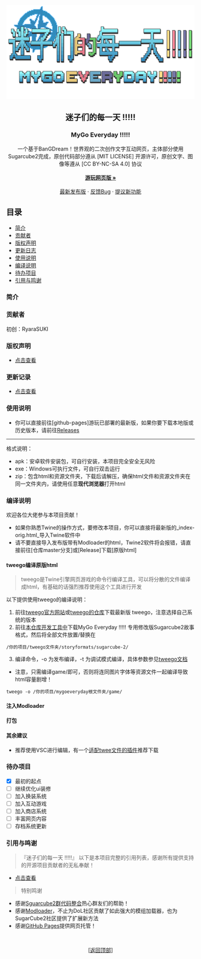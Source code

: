 <div id="top"></div>

<br />
<div align="center">
  <a href="https://github.com/RyaraSUKI/MyGoEveryday">
    <img src="img/mygoe_logo.png" alt="Logo" width="auto" height="auto">
  </a>

  <h2 align="center">迷子们的每一天 !!!!!</h2>
  <h3 align="center">MyGo Everyday !!!!!</h3>
  <p align="center">  
一个基于BanGDream！世界观的二次创作文字互动网页，主体部分使用Sugarcube2完成，原创代码部分遵从 [MIT LICENSE] 开源许可，原创文字、图像等遵从 [CC BY-NC-SA 4.0] 协议    
    <br />
    <br />
    <a href="https://github.com/RyaraSUKI/MyGoEveryday"><strong>游玩网页版 »</strong></a>
    <br />
    <br />
    <a href="https://github.com/RyaraSUKI/MyGoEveryday/releases/latest">最新发布版</a>
    ·
    <a href="https://github.com/RyaraSUKI/MyGoEveryday/issues">反馈Bug</a>
    ·
    <a href="https://github.com/RyaraSUKI/MyGoEveryday/issues">提议新功能</a>
  </p>
</div>
 
## 目录

- [简介](#简介)
- [贡献者](#贡献者)
- [版权声明](#版权声明)
- [更新日志](#更新日志)
- [使用说明](#使用说明)
- [编译说明](#编译说明)
- [待办项目](#待办项目)
- [引用与鸣谢](#引用与鸣谢)

### 简介



### 贡献者

初创：RyaraSUKI

### 版权声明

- [点击查看](https://github.com/RyaraSUKI/MyGoEveryday/blob/master/LICENSE.md)

### 更新记录

- [点击查看](https://github.com/RyaraSUKI/MyGoEveryday/blob/master/UPDATE.md)

### 使用说明

- 你可以直接前往[github-pages]游玩已部署的最新版，如果你要下载本地版或历史版本，请前往[Releases](https://github.com/RyaraSUKI/MyGoEveryday/releases)

---
格式说明：
- apk：安卓软件安装包，可自行安装，本项目完全安全无风险
- exe：Windows可执行文件，可自行双击运行
- zip：包含html和资源文件夹，下载后请解压，确保html文件和资源文件夹在同一文件夹内，请使用任意**现代浏览器**打开html

### 编译说明
欢迎各位大佬参与本项目贡献！
- 如果你熟悉Twine的操作方式，要修改本项目，你可以直接将最新版的_index-orig.html_导入Twine软件中
- 请不要直接导入发布版带有Modloader的html，Twine2软件将会报错，请直接前往[仓库master分支]或[Release]下载[原版html]

#### tweego编译原版html

> tweego是Twine引擎网页游戏的命令行编译工具，可以将分散的文件编译成html，有基础的话强烈推荐使用这个工具进行开发

以下提供使用tweego的编译说明：
1. 前往[tweego官方网站](https://www.motoslave.net/tweego/)或[tweego的仓库](https://github.com/tmedwards/tweego)下载最新版 tweego，注意选择自己系统的版本
2. 前往[本仓库开发工具中](https://github.com/RyaraSUKI/MyGoEveryday/blob/master/devtools/storyformats)下载MyGo Everyday !!!!! 专用修改版Sugarcube2故事格式，然后将全部文件放置/替换在
```
/你的项目/tweego文件夹/storyformats/sugarcube-2/
```
3. 编译命令，-o 为发布编译，-t 为调试模式编译，具体参数参见[tweego文档](https://www.motoslave.net/tweego/docs/)
- 注意，只需编译game/即可，否则将连同图片字体等资源文件一起编译导致html容量剧增！
```
tweego -o /你的项目/mygoeveryday根文件夹/game/
```
#### 注入Modloader

#### 打包

#### 其余建议
- 推荐使用VSC进行编辑，有一个[适配twee文件的插件](https://marketplace.visualstudio.com/items?itemName=cyrusfirheir.twee3-language-tools)推荐下载

### 待办项目
- [X] 最初的起点
- [ ] 继续优化ui装修
- [ ] 加入换装系统
- [ ] 加入互动游戏
- [ ] 加入商店系统
- [ ] 丰富网页内容
- [ ] 存档系统更新

### 引用与鸣谢

> 『迷子们的每一天 !!!!!』
> 以下是本项目完整的引用列表，感谢所有提供支持的开源项目贡献者的无私奉献！

- [点击查看](https://github.com/RyaraSUKI/MyGoEveryday/blob/master/USEDLIBS.md)

> 特别鸣谢

- 感谢[Sguarcube2群代码整合](https://www.yuque.com/u45355763/twine)热心群友们的帮助！
- 感谢[Modloader](https://github.com/Lyoko-Jeremie/sugarcube-2-ModLoader)，不止为DoL社区贡献了如此强大的模组加载器，也为SugarCube2社区提供了扩展新方法
- 感谢[GitHub Pages](https://pages.github.com)提供网页托管！

<br>
<p align="center">[<a href="#top">返回顶部</a>]</p>